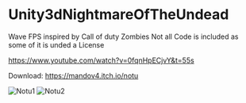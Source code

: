 # Unity3dNightmareOfTheUndead
Wave FPS inspired by Call of duty Zombies
Not all Code is included as some of it is unded a License

https://www.youtube.com/watch?v=0fqnHpECjvY&t=55s

Download:
https://mandov4.itch.io/notu

![Notu1](https://github.com/user-attachments/assets/6516fa11-c765-4d76-9a43-69c21d54865d)
![Notu2](https://github.com/user-attachments/assets/c244cc02-01af-4651-aa9b-ec880d281247)
